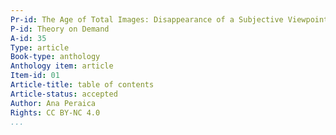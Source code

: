 ```yaml
---
Pr-id: The Age of Total Images: Disappearance of a Subjective Viewpoint in Post-digital Photography
P-id: Theory on Demand
A-id: 35
Type: article
Book-type: anthology
Anthology item: article
Item-id: 01
Article-title: table of contents
Article-status: accepted
Author: Ana Peraica
Rights: CC BY-NC 4.0
...
```




